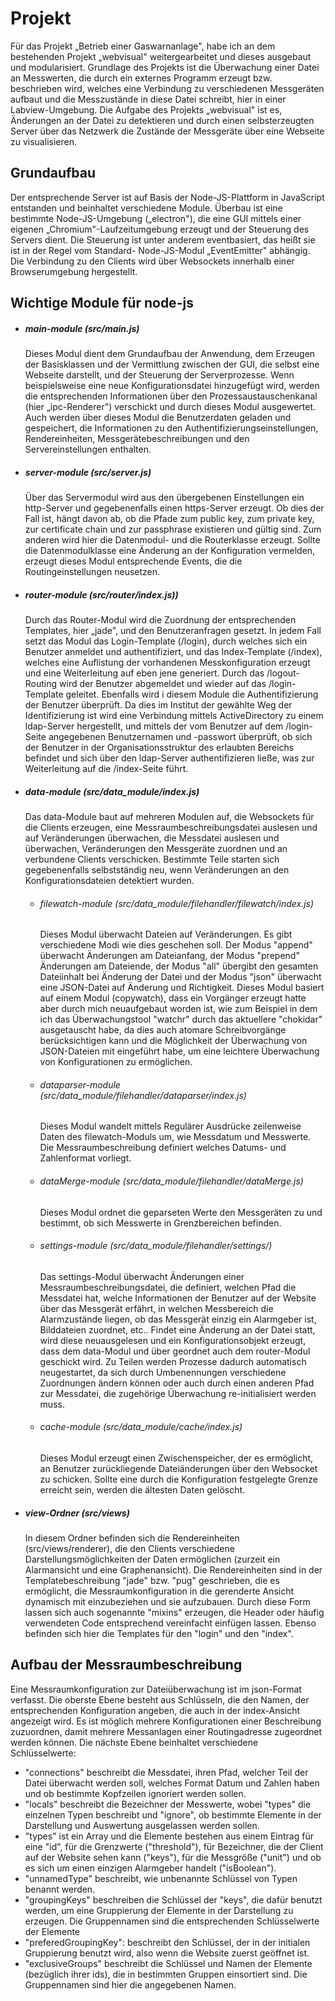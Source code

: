 # Projekt

Für das Projekt „Betrieb einer Gaswarnanlage", habe ich an dem bestehenden Projekt „webvisual" weitergearbeitet und dieses ausgebaut und modularisiert. Grundlage des Projekts ist die Überwachung einer Datei an Messwerten, die durch ein externes Programm erzeugt bzw. beschrieben wird, welches eine Verbindung zu verschiedenen Messgeräten aufbaut und die Messzustände in diese Datei schreibt, hier in einer Labview-Umgebung. Die Aufgabe des Projekts „webvisual" ist es, Änderungen an der Datei zu detektieren und durch einen selbsterzeugten Server über das Netzwerk die Zustände der Messgeräte über eine Webseite zu visualisieren.

## Grundaufbau

Der entsprechende Server ist auf Basis der Node-JS-Plattform in JavaScript entstanden und beinhaltet verschiedene Module. Überbau ist eine bestimmte Node-JS-Umgebung („electron"), die eine GUI mittels einer eigenen „Chromium"-Laufzeitumgebung erzeugt und der Steuerung des Servers dient. Die Steuerung ist unter anderem eventbasiert, das heißt sie ist in der Regel vom Standard- Node-JS-Modul „EventEmitter" abhängig. Die Verbindung zu den Clients wird über Websockets innerhalb einer Browserumgebung hergestellt.

## Wichtige Module für node-js

- ##### main-module (src/main.js)

  Dieses Modul dient dem Grundaufbau der Anwendung, dem Erzeugen der Basisklassen und der Vermittlung zwischen der GUI, die selbst eine Webseite darstellt, und der Steuerung der Serverprozesse. Wenn beispielsweise eine neue Konfigurationsdatei hinzugefügt wird, werden die entsprechenden Informationen über den Prozessaustauschenkanal (hier „ipc-Renderer") verschickt und durch dieses Modul ausgewertet. Auch werden über dieses Modul die Benutzerdaten geladen und gespeichert, die Informationen zu den Authentifizierungseinstellungen, Rendereinheiten, Messgerätebeschreibungen und den Servereinstellungen enthalten.

- ##### server-module (src/server.js)

  Über das Servermodul wird aus den übergebenen Einstellungen ein http-Server und gegebenenfalls einen https-Server erzeugt. Ob dies der Fall ist, hängt davon ab, ob die Pfade zum public key, zum private key, zur certificate chain und zur passphrase existieren und gültig sind. Zum anderen wird hier die Datenmodul- und die Routerklasse erzeugt. Sollte die Datenmodulklasse eine Änderung an der Konfiguration vermelden, erzeugt dieses Modul entsprechende Events, die die Routingeinstellungen neusetzen.

- ##### router-module (src/router/index.js))

  Durch das Router-Modul wird die Zuordnung der entsprechenden Templates, hier „jade", und den Benutzeranfragen gesetzt. In jedem Fall setzt das Modul das Login-Template (/login), durch welches sich ein Benutzer anmeldet und authentifiziert, und das Index-Template (/index), welches eine Auflistung der vorhandenen Messkonfiguration erzeugt und eine Weiterleitung auf eben jene generiert. Durch das /logout-Routing wird der Benutzer abgemeldet und wieder auf das /login-Template geleitet. Ebenfalls wird i diesem Module die Authentifizierung der Benutzer überprüft. Da dies im Institut der gewählte Weg der Identifizierung ist wird eine Verbindung mittels ActiveDirectory zu einem ldap-Server hergestellt, und mittels der vom Benutzer auf dem /login-Seite angegebenen Benutzernamen und -passwort überprüft, ob sich der Benutzer in der Organisationsstruktur des erlaubten Bereichs befindet und sich über den ldap-Server authentifizieren ließe, was zur Weiterleitung auf die /index-Seite führt.

- ##### data-module (src/data_module/index.js)

  Das data-Module baut auf mehreren Modulen auf, die Websockets für die Clients erzeugen, eine Messraumbeschreibungsdatei auslesen und auf Veränderungen überwachen, die Messdatei auslesen und überwachen, Veränderungen den Messgeräte zuordnen und an verbundene Clients verschicken. Bestimmte Teile starten sich gegebenenfalls selbstständig neu, wenn Veränderungen an den Konfigurationsdateien detektiert wurden.

  - ###### filewatch-module (src/data_module/filehandler/filewatch/index.js)

    Dieses Modul überwacht Dateien auf Veränderungen. Es gibt verschiedene Modi wie dies geschehen soll. Der Modus "append" überwacht Änderungen am Dateianfang, der Modus "prepend" Änderungen am Dateiende, der Modus "all" übergibt den gesamten Dateiinhalt bei Änderung der Datei und der Modus "json" überwacht eine JSON-Datei auf Änderung und Richtigkeit. Dieses Modul basiert auf einem Modul (copywatch), dass ein Vorgänger erzeugt hatte aber durch mich neuaufgebaut worden ist, wie zum Beispiel in dem ich das Überwachungstool "watchr" durch das aktuellere "chokidar" ausgetauscht habe, da dies auch atomare Schreibvorgänge berücksichtigen kann und die Möglichkeit der Überwachung von JSON-Dateien mit eingeführt habe, um eine leichtere Überwachung von Konfigurationen zu ermöglichen.

  - ###### dataparser-module (src/data_module/filehandler/dataparser/index.js)

    Dieses Modul wandelt mittels Regulärer Ausdrücke zeilenweise Daten des filewatch-Moduls um, wie Messdatum und Messwerte. Die Messraumbeschreibung definiert welches Datums- und Zahlenformat vorliegt.

  - ###### dataMerge-module (src/data_module/filehandler/dataMerge.js)

    Dieses Modul ordnet die geparseten Werte den Messgeräten zu und bestimmt, ob sich Messwerte in Grenzbereichen befinden.

  - ###### settings-module (src/data_module/filehandler/settings/)

    Das settings-Modul überwacht Änderungen einer Messraumbeschreibungsdatei, die definiert, welchen Pfad die Messdatei hat, welche Informationen der Benutzer auf der Website über das Messgerät erfährt, in welchen Messbereich die Alarmzustände liegen, ob das Messgerät einzig ein Alarmgeber ist, Bilddateien zuordnet, etc.. Findet eine Änderung an der Datei statt, wird diese neuausgelesen und ein Konfigurationsobjekt erzeugt, dass dem data-Modul und über geordnet auch dem router-Modul geschickt wird. Zu Teilen werden Prozesse dadurch automatisch neugestartet, da sich durch Umbenennungen verschiedene Zuordnungen ändern können oder auch durch einen anderen Pfad zur Messdatei, die zugehörige Überwachung re-initialisiert werden muss.

  - ###### cache-module (src/data_module/cache/index.js)

    Dieses Modul erzeugt einen Zwischenspeicher, der es ermöglicht, an Benutzer zurückliegende Dateiänderungen über den Websocket zu schicken. Sollte eine durch die Konfiguration festgelegte Grenze erreicht sein, werden die ältesten Daten gelöscht.

- ##### view-Ordner (src/views)

  In diesem Ordner befinden sich die Rendereinheiten (src/views/renderer), die den Clients verschiedene Darstellungsmöglichkeiten der Daten ermöglichen (zurzeit ein Alarmansicht und eine Graphenansicht). Die Rendereinheiten sind in der Templatebeschreibung "jade" bzw. "pug" geschrieben, die es ermöglicht, die Messraumkonfiguration in die gerenderte Ansicht dynamisch mit einzubeziehen und sie aufzubauen. Durch diese Form lassen sich auch sogenannte "mixins" erzeugen, die Header oder häufig verwendeten Code entsprechend vereinfacht einfügen lassen. Ebenso befinden sich hier die Templates für den "login" und den "index".

## Aufbau der Messraumbeschreibung

Eine Messraumkonfiguration zur Dateiüberwachung ist im json-Format verfasst. Die oberste Ebene besteht aus Schlüsseln, die den Namen, der entsprechenden Konfiguration angeben, die auch in der index-Ansicht angezeigt wird. Es ist möglich mehrere Konfigurationen einer Beschreibung zuzuordnen, damit mehrere Messanlagen einer Routingadresse zugeordnet werden können. Die nächste Ebene beinhaltet verschiedene Schlüsselwerte:

- "connections" beschreibt die Messdatei, ihren Pfad, welcher Teil der Datei überwacht werden soll, welches Format Datum und Zahlen haben und ob bestimmte Kopfzeilen ignoriert werden sollen.
- "locals" beschreibt die Bezeichner der Messwerte, wobei "types" die einzelnen Typen beschreibt und "ignore", ob bestimmte Elemente in der Darstellung und Auswertung ausgelassen werden sollen.
- "types" ist ein Array und die Elemente bestehen aus einem Eintrag für eine "id", für die Grenzwerte ("threshold"), für Bezeichner, die der Client auf der Website sehen kann ("keys"), für die Messgröße ("unit") und ob es sich um einen einzigen Alarmgeber handelt ("isBoolean").
- "unnamedType" beschreibt, wie unbenannte Schlüssel von Typen benannt werden.
- "groupingKeys" beschreiben die Schlüssel der "keys", die dafür benutzt werden, um eine Gruppierung der Elemente in der Darstellung zu erzeugen. Die Gruppennamen sind die entsprechenden Schlüsselwerte der Elemente
- "preferedGroupingKey": beschreibt den Schlüssel, der in der initialen Gruppierung benutzt wird, also wenn die Website zuerst geöffnet ist.
- "exclusiveGroups" beschreibt die Schlüssel und Namen der Elemente (bezüglich ihrer ids), die in bestimmten Gruppen einsortiert sind. Die Gruppennamen sind hier die angegebenen Namen.
